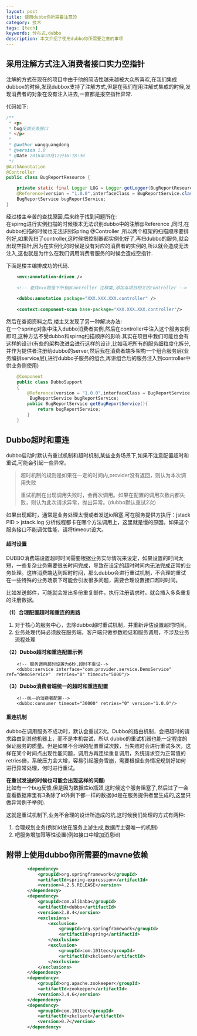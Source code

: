 ```yaml
---
layout: post
title: 使用dubbo你所需要注意的
category: 技术
tags: [tech]
keywords: 分布式,dubbo
description: 本文介绍了使用dubbo你所需要注意的事项
---
```



## 采用注解方式注入消费者接口实力空指针   

注解的方式在现在的项目中由于他的简洁性越来越被大众所喜欢,在我们集成dubbox的时候,发现dubbox支持了注解方式,但是在我们在用注解式集成的时候,发现消费者的对象在没有注入进去,一直都是报空指针异常.   

代码如下:   

```java
/**
 * <p>
 * bug反馈业务接口
 * </p>
 *
 * @author wangguangdong
 * @version 1.0
 * @Date 2016年10月12日16:18:30
 */
@AuthAnnotation
@Controller
public class BugReportResource {

    private static final Logger LOG = Logger.getLogger(BugReportResource.class);
    @Reference(version = "1.0.0",interfaceClass = BugReportService.class)
    BugReportService bugReportService;
}
```    

经过楼主辛苦的查找原因,后来终于找到问题所在:     
在spirng进行实例扫描的时候根本无法识别dubbo中的注解@Reference ,同时,在dubbo扫描的时候也无法识别Spring @Controller ,所以两个框架的扫描顺序要排列好,如果先扫了controller,这时候把控制器都实例化好了,再扫dubbo的服务,就会出现空指针,因为在实例化的时候是没有对应的消费者的实例的,所以就会造成无法注入,这也就是为什么在我们调用消费者服务的时候会造成空指针.   

下面是楼主编排成功的代码.   

```xml
	<mvc:annotation-driven />
	
	<!-- 查找xxx路径下所有@Controller 注释类,添加与项目相关的controller -->
	
	<dubbo:annotation package="XXX.XXX.XXX.controller" />
	
	<context:component-scan base-package="XXX.XXX.XXX.controller"/>
```  

然后在查阅资料之后,楼主又发现了另一种解决办法:    
在一个spring对象中注入dubbo消费者实例,然后在controller中注入这个服务实例即可,这种方法不受dubbo和spirng扫描顺序的影响.其实在项目中我们可能也会有这样的设计(有些的架构改进会进行这样的设计,比如我吧所有的服务细粒度化拆分,并作为提供者注册给dubbo的server,然后我在消费者端多架构一个组合服务层(业务编排service层),进行dubbo子服务的组合,再讲组合后的服务注入到controller中供业务侧使用)    

```java
	@Component
	public class DubboSupport
	{
	    @Reference(version = "1.0.0",interfaceClass = BugReportService.class)
    	 BugReportService bugReportService;	    
	    public BugReportService getBugReportService(){
	        return bugReportService;
	    }
	}
```  

## Dubbo超时和重连   

dubbo启动时默认有重试机制和超时机制,某些业务场景下,如果不注意配置超时和重试,可能会引起一些异常。    

> 超时机制的规则是如果在一定的时间内,provider没有返回，则认为本次调用失败    
> 
> 重试机制在出现调用失败时，会再次调用。如果在配置的调用次数内都失败，则认为此次请求异常，抛出异常。(dubbo默认重试2次)  

如果出现超时，通常是业务处理太慢或者发送io阻塞,可在服务提供方执行：jstack PID > jstack.log 分析线程都卡在哪个方法调用上，这里就是慢的原因。如果这个服务接口不能调优性能，请将timeout设大。

#### 超时设置   

DUBBO消费端设置超时时间需要根据业务实际情况来设定，如果设置的时间太短，一些复杂业务需要很长时间完成，导致在设定的超时时间内无法完成正常的业务处理。这样消费端达到超时时间，那么dubbo会进行重试机制，不合理的重试在一些特殊的业务场景下可能会引发很多问题，需要合理设置接口超时时间。   

比如发送邮件，可能就会发出多份重复邮件，执行注册请求时，就会插入多条重复的注册数据。    

**（1）合理配置超时和重连的思路**    

1. 对于核心的服务中心，去除dubbo超时重试机制，并重新评估设置超时时间。  
2. 业务处理代码必须放在服务端，客户端只做参数验证和服务调用，不涉及业务流程处理   

**（2）Dubbo超时和重连配置示例**   

```
	<!-- 服务调用超时设置为6秒,超时不重试--> 
	<dubbo:service interface="com.provider.service.DemoService" ref="demoService"  retries="0" timeout="5000"/>
```  

**（3）Dubbo消费者端统一的超时和重连配置**   

```
	<!--统一的消费者配置-->
    <dubbo:consumer timeout="30000" retries="0" version="1.0.0"/>
```
#### 重连机制   

dubbo在调用服务不成功时，默认会重试2次。Dubbo的路由机制，会把超时的请求路由到其他机器上，而不是本机尝试，所以 dubbo的重试机器也能一定程度的保证服务的质量。但是如果不合理的配置重试次数，当失败时会进行重试多次，这样在某个时间点出现性能问题，调用方再连续重复调用，系统请求变为正常值的retries倍，系统压力会大增，容易引起服务雪崩，需要根据业务情况规划好如何进行异常处理，何时进行重试。   

**在重试发送的时候也可能会出现这样的问题:**    
比如有一个bug反馈,但是因为数据库io瓶颈,这时候这个服务阻塞了,然后过了一会查看数据库里有3条除了id外剩下都一样的数据(id是在服务提供者里生成的,这里只做异常例子举例).   

这就是重试机制下,业务不合理的设计所造成的坑,这时候我们处理的方式有两种:   

1. 合理规划业务(例如id放在服务上游生成,数据库主键唯一的机制)    
2. 吧服务增加幂等性设置(例如接口中增加消息id)   


## 附带上使用dubbo你所需要的mavne依赖  

```xml
		<dependency>
            <groupId>org.springframework</groupId>
            <artifactId>spring-expression</artifactId>
            <version>4.2.5.RELEASE</version>
        </dependency>
        <dependency>
            <groupId>com.alibaba</groupId>
            <artifactId>dubbo</artifactId>
            <version>2.8.4</version>
            <exclusions>
                <exclusion>
                    <groupId>org.springframework</groupId>
                    <artifactId>spring</artifactId>
                </exclusion>
                <exclusion>
                    <groupId>com.101tec</groupId>
                    <artifactId>zkclient</artifactId>
                </exclusion>
            </exclusions>
        </dependency>
        <dependency>
            <groupId>org.apache.zookeeper</groupId>
            <artifactId>zookeeper</artifactId>
            <version>3.4.6</version>
        </dependency>
        <dependency>
            <groupId>com.101tec</groupId>
            <artifactId>zkclient</artifactId>
            <version>0.7</version>
        </dependency>
```
 

